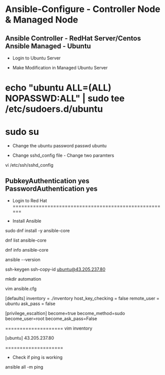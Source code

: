 # Ansible-Configure - Controller Node & Managed Node

Ansible Controller - RedHat Server/Centos
Ansible Managed - Ubuntu
-------------------------------------------
* Login to Ubuntu Server
- Make Modification in Managed Ubuntu Server

# echo "ubuntu ALL=(ALL) NOPASSWD:ALL" | sudo tee /etc/sudoers.d/ubuntu
# sudo su

- Change the ubuntu password
passwd ubuntu

- Change sshd_config file - Change two paramters

vi /etc/ssh/sshd_config

PubkeyAuthentication yes
PasswordAuthentication yes
------------------------------------------------------
* Login to Red Hat
======================================================
- Install Ansible

sudo dnf install -y ansible-core

dnf list ansible-core

dnf info ansible-core

ansible --version

ssh-keygen
ssh-copy-id ubuntu@43.205.237.80

mkdir automation

vim ansible.cfg

[defaults]
inventory = ./inventory
host_key_checking = false
remote_user = ubuntu
ask_pass = false

[privilege_escaltion]
become=true
become_method=sudo
become_user=root
become_ask_pass=False

====================
vim inventory

[ubuntu]
43.205.237.80

====================
- Check if ping is working

ansible all -m ping
